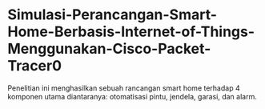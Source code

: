 # Simulasi-Perancangan-Smart-Home-Berbasis-Internet-of-Things-Menggunakan-Cisco-Packet-Tracer0
Penelitian ini menghasilkan sebuah rancangan smart home terhadap 4 komponen utama diantaranya: otomatisasi pintu, jendela, garasi, dan alarm. 
